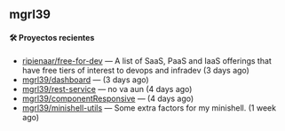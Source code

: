 ## mgrl39 












#### 🛠 Proyectos recientes

- [ripienaar/free-for-dev](https://github.com/ripienaar/free-for-dev) — A list of SaaS, PaaS and IaaS offerings that have free tiers of interest to devops and infradev (3 days ago)
- [mgrl39/dashboard](https://github.com/mgrl39/dashboard) —  (3 days ago)
- [mgrl39/rest-service](https://github.com/mgrl39/rest-service) — no va aun  (4 days ago)
- [mgrl39/componentResponsive](https://github.com/mgrl39/componentResponsive) —  (4 days ago)
- [mgrl39/minishell-utils](https://github.com/mgrl39/minishell-utils) — Some extra factors for my minishell.  (1 week ago)




